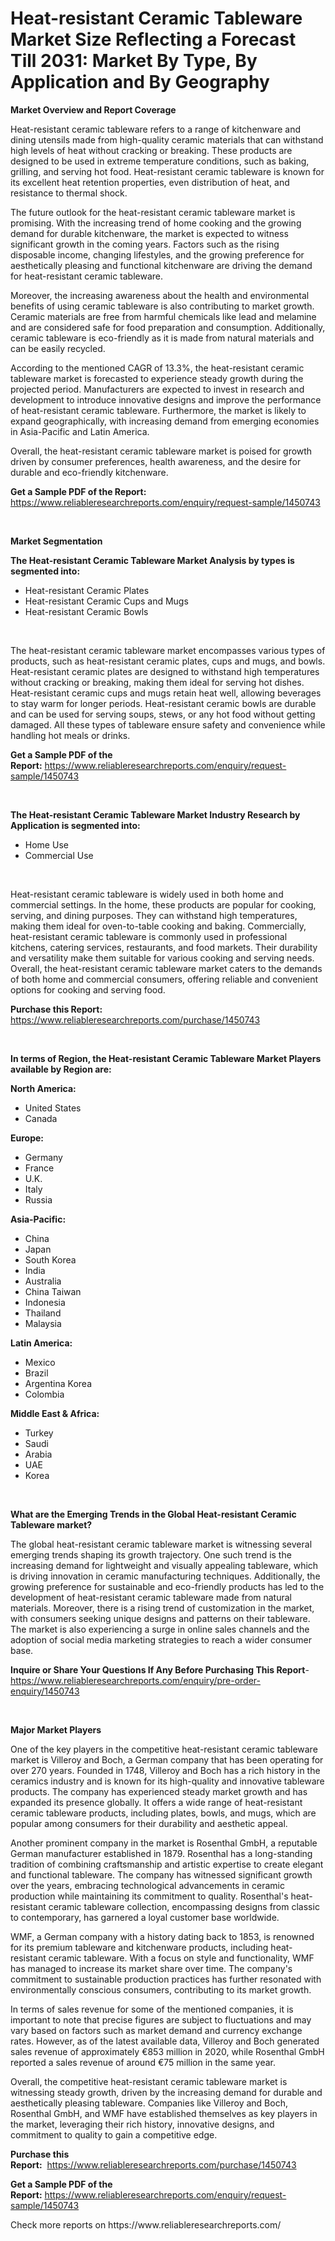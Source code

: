 <p><h1>Heat-resistant Ceramic Tableware Market Size Reflecting a Forecast Till 2031: Market By Type, By Application and By Geography</h1></p><p><strong>Market Overview and Report Coverage</strong></p>
<p><p>Heat-resistant ceramic tableware refers to a range of kitchenware and dining utensils made from high-quality ceramic materials that can withstand high levels of heat without cracking or breaking. These products are designed to be used in extreme temperature conditions, such as baking, grilling, and serving hot food. Heat-resistant ceramic tableware is known for its excellent heat retention properties, even distribution of heat, and resistance to thermal shock.</p><p>The future outlook for the heat-resistant ceramic tableware market is promising. With the increasing trend of home cooking and the growing demand for durable kitchenware, the market is expected to witness significant growth in the coming years. Factors such as the rising disposable income, changing lifestyles, and the growing preference for aesthetically pleasing and functional kitchenware are driving the demand for heat-resistant ceramic tableware.</p><p>Moreover, the increasing awareness about the health and environmental benefits of using ceramic tableware is also contributing to market growth. Ceramic materials are free from harmful chemicals like lead and melamine and are considered safe for food preparation and consumption. Additionally, ceramic tableware is eco-friendly as it is made from natural materials and can be easily recycled.</p><p>According to the mentioned CAGR of 13.3%, the heat-resistant ceramic tableware market is forecasted to experience steady growth during the projected period. Manufacturers are expected to invest in research and development to introduce innovative designs and improve the performance of heat-resistant ceramic tableware. Furthermore, the market is likely to expand geographically, with increasing demand from emerging economies in Asia-Pacific and Latin America.</p><p>Overall, the heat-resistant ceramic tableware market is poised for growth driven by consumer preferences, health awareness, and the desire for durable and eco-friendly kitchenware.</p></p>
<p><strong>Get a Sample PDF of the Report:</strong> <a href="https://www.reliableresearchreports.com/enquiry/request-sample/1450743">https://www.reliableresearchreports.com/enquiry/request-sample/1450743</a></p>
<p>&nbsp;</p>
<p><strong>Market Segmentation</strong></p>
<p><strong>The Heat-resistant Ceramic Tableware Market Analysis by types is segmented into:</strong></p>
<p><ul><li>Heat-resistant Ceramic Plates</li><li>Heat-resistant Ceramic Cups and Mugs</li><li>Heat-resistant Ceramic Bowls</li></ul></p>
<p>&nbsp;</p>
<p><p>The heat-resistant ceramic tableware market encompasses various types of products, such as heat-resistant ceramic plates, cups and mugs, and bowls. Heat-resistant ceramic plates are designed to withstand high temperatures without cracking or breaking, making them ideal for serving hot dishes. Heat-resistant ceramic cups and mugs retain heat well, allowing beverages to stay warm for longer periods. Heat-resistant ceramic bowls are durable and can be used for serving soups, stews, or any hot food without getting damaged. All these types of tableware ensure safety and convenience while handling hot meals or drinks.</p></p>
<p><strong>Get a Sample PDF of the Report:</strong>&nbsp;<a href="https://www.reliableresearchreports.com/enquiry/request-sample/1450743">https://www.reliableresearchreports.com/enquiry/request-sample/1450743</a></p>
<p>&nbsp;</p>
<p><strong>The Heat-resistant Ceramic Tableware Market Industry Research by Application is segmented into:</strong></p>
<p><ul><li>Home Use</li><li>Commercial Use</li></ul></p>
<p>&nbsp;</p>
<p><p>Heat-resistant ceramic tableware is widely used in both home and commercial settings. In the home, these products are popular for cooking, serving, and dining purposes. They can withstand high temperatures, making them ideal for oven-to-table cooking and baking. Commercially, heat-resistant ceramic tableware is commonly used in professional kitchens, catering services, restaurants, and food markets. Their durability and versatility make them suitable for various cooking and serving needs. Overall, the heat-resistant ceramic tableware market caters to the demands of both home and commercial consumers, offering reliable and convenient options for cooking and serving food.</p></p>
<p><strong>Purchase this Report:</strong>&nbsp; <a href="https://www.reliableresearchreports.com/purchase/1450743">https://www.reliableresearchreports.com/purchase/1450743</a></p>
<p>&nbsp;</p>
<p><strong>In terms of Region, the Heat-resistant Ceramic Tableware Market Players available by Region are:</strong></p>
<p>
    <p> <strong> North America: </strong>
        <ul>
            <li>United States</li>
            <li>Canada</li>
        </ul>
        </p> 
    <p> <strong> Europe: </strong>
        <ul>
            <li>Germany</li>
            <li>France</li>
            <li>U.K.</li>
            <li>Italy</li>
            <li>Russia</li>
        </ul>
        </p> 
    <p> <strong> Asia-Pacific: </strong>
        <ul>
            <li>China</li>
            <li>Japan</li>
            <li>South Korea</li>
            <li>India</li>
            <li>Australia</li>
            <li>China Taiwan</li>
            <li>Indonesia</li>
            <li>Thailand</li>
            <li>Malaysia</li>
        </ul>
        </p> 
    <p> <strong> Latin America: </strong>
        <ul>
            <li>Mexico</li>
            <li>Brazil</li>
            <li>Argentina Korea</li>
            <li>Colombia</li>
        </ul>
        </p> 
    <p> <strong> Middle East & Africa: </strong>
        <ul>
            <li>Turkey</li>
            <li>Saudi</li>
            <li>Arabia</li>
            <li>UAE</li>
            <li>Korea</li>
        </ul>
    </p>
    </p>
<p>&nbsp;</p>
<p><strong>What are the Emerging Trends in the Global Heat-resistant Ceramic Tableware market?</strong></p>
<p><p>The global heat-resistant ceramic tableware market is witnessing several emerging trends shaping its growth trajectory. One such trend is the increasing demand for lightweight and visually appealing tableware, which is driving innovation in ceramic manufacturing techniques. Additionally, the growing preference for sustainable and eco-friendly products has led to the development of heat-resistant ceramic tableware made from natural materials. Moreover, there is a rising trend of customization in the market, with consumers seeking unique designs and patterns on their tableware. The market is also experiencing a surge in online sales channels and the adoption of social media marketing strategies to reach a wider consumer base.</p></p>
<p><strong>Inquire or Share Your Questions If Any Before Purchasing This Report</strong>- <a href="https://www.reliableresearchreports.com/enquiry/pre-order-enquiry/1450743">https://www.reliableresearchreports.com/enquiry/pre-order-enquiry/1450743</a></p>
<p>&nbsp;</p>
<p><strong>Major Market Players</strong></p>
<p><p>One of the key players in the competitive heat-resistant ceramic tableware market is Villeroy and Boch, a German company that has been operating for over 270 years. Founded in 1748, Villeroy and Boch has a rich history in the ceramics industry and is known for its high-quality and innovative tableware products. The company has experienced steady market growth and has expanded its presence globally. It offers a wide range of heat-resistant ceramic tableware products, including plates, bowls, and mugs, which are popular among consumers for their durability and aesthetic appeal.</p><p>Another prominent company in the market is Rosenthal GmbH, a reputable German manufacturer established in 1879. Rosenthal has a long-standing tradition of combining craftsmanship and artistic expertise to create elegant and functional tableware. The company has witnessed significant growth over the years, embracing technological advancements in ceramic production while maintaining its commitment to quality. Rosenthal's heat-resistant ceramic tableware collection, encompassing designs from classic to contemporary, has garnered a loyal customer base worldwide.</p><p>WMF, a German company with a history dating back to 1853, is renowned for its premium tableware and kitchenware products, including heat-resistant ceramic tableware. With a focus on style and functionality, WMF has managed to increase its market share over time. The company's commitment to sustainable production practices has further resonated with environmentally conscious consumers, contributing to its market growth.</p><p>In terms of sales revenue for some of the mentioned companies, it is important to note that precise figures are subject to fluctuations and may vary based on factors such as market demand and currency exchange rates. However, as of the latest available data, Villeroy and Boch generated sales revenue of approximately €853 million in 2020, while Rosenthal GmbH reported a sales revenue of around €75 million in the same year.</p><p>Overall, the competitive heat-resistant ceramic tableware market is witnessing steady growth, driven by the increasing demand for durable and aesthetically pleasing tableware. Companies like Villeroy and Boch, Rosenthal GmbH, and WMF have established themselves as key players in the market, leveraging their rich history, innovative designs, and commitment to quality to gain a competitive edge.</p></p>
<p><strong>Purchase this Report:</strong>&nbsp;&nbsp;<a href="https://www.reliableresearchreports.com/purchase/1450743">https://www.reliableresearchreports.com/purchase/1450743</a></p>
<p></p>
<p><strong>Get a Sample PDF of the Report:</strong>&nbsp;<a href="https://www.reliableresearchreports.com/enquiry/request-sample/1450743">https://www.reliableresearchreports.com/enquiry/request-sample/1450743</a></p>
<p>Check more reports on https://www.reliableresearchreports.com/</p>